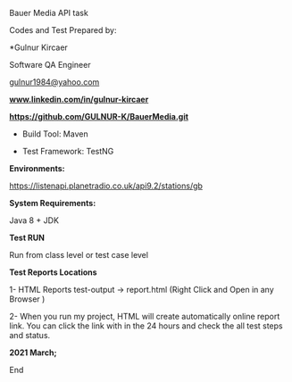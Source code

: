 Bauer Media API task

Codes and Test Prepared by:

*Gulnur Kircaer

Software QA Engineer

gulnur1984@yahoo.com

**www.linkedin.com/in/gulnur-kircaer**

**https://github.com/GULNUR-K/BauerMedia.git**

- Build Tool: Maven

- Test Framework: TestNG

**Environments:**

https://listenapi.planetradio.co.uk/api9.2/stations/gb

**System Requirements:**

Java 8 + JDK

**Test RUN**

Run from class level or test case level

**Test Reports Locations**

1- HTML Reports test-output -> report.html (Right Click and Open in any Browser )

2- When you run my project, HTML will create automatically online report link. You can click the link with in the 24 hours and check the all test steps and status.


**2021 March;** 

End
